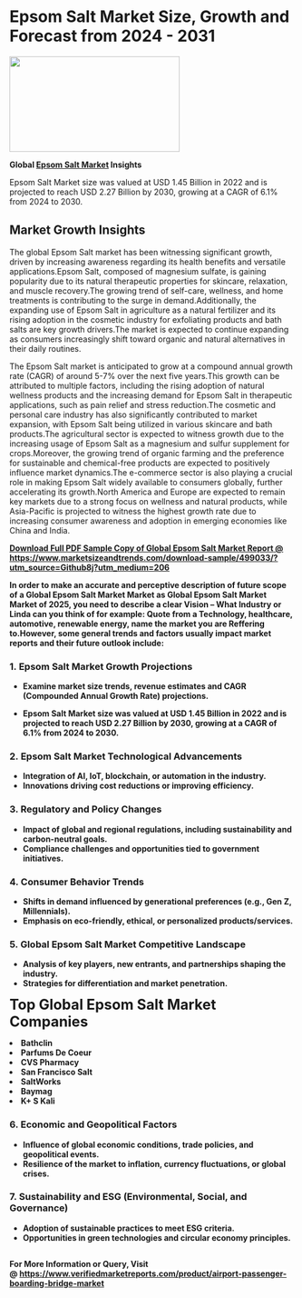 <H1>Epsom Salt Market Size, Growth and Forecast from 2024 - 2031</H1><img class="aligncenter size-medium wp-image-584254" src="https://thirdeyenews.in/wp-content/uploads/2024/09/Global-Market-Research-300x168.jpeg" alt="" width="300" height="168" /><p><strong>Global&nbsp;<a href="https://www.marketsizeandtrends.com/download-sample/499033/?utm_source=Github8j?utm_medium=206">Epsom Salt Market</a> Insights</strong></p><p>Epsom Salt Market size was valued at USD 1.45 Billion in 2022 and is projected to reach USD 2.27 Billion by 2030, growing at a CAGR of 6.1% from 2024 to 2030.</p><p><h2>Market Growth Insights</h2> <p>The global Epsom Salt market has been witnessing significant growth, driven by increasing awareness regarding its health benefits and versatile applications.Epsom Salt, composed of magnesium sulfate, is gaining popularity due to its natural therapeutic properties for skincare, relaxation, and muscle recovery.The growing trend of self-care, wellness, and home treatments is contributing to the surge in demand.Additionally, the expanding use of Epsom Salt in agriculture as a natural fertilizer and its rising adoption in the cosmetic industry for exfoliating products and bath salts are key growth drivers.The market is expected to continue expanding as consumers increasingly shift toward organic and natural alternatives in their daily routines.</p> <p><strong><a href="#"></a></strong></p> <p>The Epsom Salt market is anticipated to grow at a compound annual growth rate (CAGR) of around 5-7% over the next five years.This growth can be attributed to multiple factors, including the rising adoption of natural wellness products and the increasing demand for Epsom Salt in therapeutic applications, such as pain relief and stress reduction.The cosmetic and personal care industry has also significantly contributed to market expansion, with Epsom Salt being utilized in various skincare and bath products.The agricultural sector is expected to witness growth due to the increasing usage of Epsom Salt as a magnesium and sulfur supplement for crops.Moreover, the growing trend of organic farming and the preference for sustainable and chemical-free products are expected to positively influence market dynamics.The e-commerce sector is also playing a crucial role in making Epsom Salt widely available to consumers globally, further accelerating its growth.North America and Europe are expected to remain key markets due to a strong focus on wellness and natural products, while Asia-Pacific is projected to witness the highest growth rate due to increasing consumer awareness and adoption in emerging economies like China and India.</p> <p><strong><a href="#"></p><p><span class=""><strong>Download Full PDF Sample Copy of Global Epsom Salt Market Report</strong> @ <a href="https://www.marketsizeandtrends.com/download-sample/499033/?utm_source=Github8j?utm_medium=206" target="_blank">https://www.marketsizeandtrends.com/download-sample/499033/?utm_source=Github8j?utm_medium=206</a></span></p><p>In order to make an accurate and perceptive description of future scope of a Global&nbsp;Epsom Salt Market Market as Global&nbsp;Epsom Salt Market Market of 2025, you need to describe a clear Vision &ndash; What Industry or Linda can you think of for example: Quote from a Technology, healthcare, automotive, renewable energy, name the market you are Reffering to.However, some general trends and factors usually impact market reports and their future outlook include:</p><h3>1.&nbsp;<strong>Epsom Salt Market Growth Projections</strong></h3><ul><li>Examine market size trends, revenue estimates and CAGR (Compounded Annual Growth Rate) projections.</li><li><p>Epsom Salt Market size was valued at USD 1.45 Billion in 2022 and is projected to reach USD 2.27 Billion by 2030, growing at a CAGR of 6.1% from 2024 to 2030.</p></li></ul><h3>2.&nbsp;<strong>Epsom Salt Market Technological Advancements</strong></h3><ul><li>Integration of AI, IoT, blockchain, or automation in the industry.</li><li>Innovations driving cost reductions or improving efficiency.</li></ul><h3>3.&nbsp;<strong>Regulatory and Policy Changes</strong></h3><ul><li>Impact of global and regional regulations, including sustainability and carbon-neutral goals.</li><li>Compliance challenges and opportunities tied to government initiatives.</li></ul><h3>4.&nbsp;<strong>Consumer Behavior Trends</strong></h3><ul><li>Shifts in demand influenced by generational preferences (e.g., Gen Z, Millennials).</li><li>Emphasis on eco-friendly, ethical, or personalized products/services.</li></ul><h3>5.&nbsp;<strong>Global Epsom Salt Market Competitive Landscape</strong></h3><ul><li>Analysis of key players, new entrants, and partnerships shaping the industry.</li><li>Strategies for differentiation and market penetration.</li></ul><p data-pm-slice="1 1 []"><span style="color: inherit; font-family: inherit; font-size: 25px;">Top Global Epsom Salt Market Companies</span></p><div class="" data-test-id=""><p><li>Bathclin</li><li> Parfums De Coeur</li><li> CVS Pharmacy</li><li> San Francisco Salt</li><li> SaltWorks</li><li> Baymag</li><li> K+ S Kali</li></p></div><h3>6.&nbsp;<strong>Economic and Geopolitical Factors</strong></h3><ul><li>Influence of global economic conditions, trade policies, and geopolitical events.</li><li>Resilience of the market to inflation, currency fluctuations, or global crises.</li></ul><h3>7.&nbsp;<strong>Sustainability and ESG (Environmental, Social, and Governance)</strong></h3><ul><li>Adoption of sustainable practices to meet ESG criteria.</li><li>Opportunities in green technologies and circular economy principles.</li></ul><h2><strong style="font-size: 14px;">For More Information or Query, Visit @&nbsp;</strong><a style="background-color: #ffffff; font-size: 14px;" href="https://www.marketsizeandtrends.com/report/epsom-salt-market/" target="_blank">https://www.verifiedmarketreports.com/product/airport-passenger-boarding-bridge-market</a></h2>
